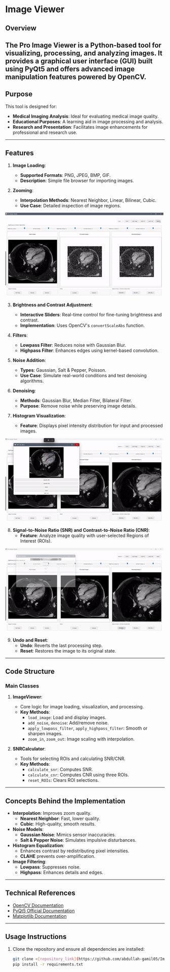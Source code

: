 # Image Viewer

## Overview
The Pro Image Viewer is a Python-based tool for visualizing, processing, and analyzing images. It provides a graphical user interface (GUI) built using PyQt5 and offers advanced image manipulation features powered by OpenCV.
---

## Purpose
This tool is designed for:
- **Medical Imaging Analysis**: Ideal for evaluating medical image quality.
- **Educational Purposes**: A learning aid in image processing and analysis.
- **Research and Presentation**: Facilitates image enhancements for professional and research use.

---

## Features

1. **Image Loading**:
   - **Supported Formats**: PNG, JPEG, BMP, GIF.
   - **Description**: Simple file browser for importing images.

2. **Zooming**:
   - **Interpolation Methods**: Nearest Neighbor, Linear, Bilinear, Cubic.
   - **Use Case**: Detailed inspection of image regions.

<p align="left">
  <img src="https://raw.githubusercontent.com/abdullah-gamil05/ImageBasedAnatomy_Tasks/main/task6_Image_View/results/zooming_feature.gif" alt="Zooming Feature" width="500">
</p>

3. **Brightness and Contrast Adjustment**:
   - **Interactive Sliders**: Real-time control for fine-tuning brightness and contrast.
   - **Implementation**: Uses OpenCV's `convertScaleAbs` function.

4. **Filters**:
   - **Lowpass Filter**: Reduces noise with Gaussian Blur.
   - **Highpass Filter**: Enhances edges using kernel-based convolution.

5. **Noise Addition**:
   - **Types**: Gaussian, Salt & Pepper, Poisson.
   - **Use Case**: Simulate real-world conditions and test denoising algorithms.

6. **Denoising**:
   - **Methods**: Gaussian Blur, Median Filter, Bilateral Filter.
   - **Purpose**: Remove noise while preserving image details.

7. **Histogram Visualization**:
   - **Feature**: Displays pixel intensity distribution for input and processed images.

<p align="left">
  <img src="https://raw.githubusercontent.com/abdullah-gamil05/ImageBasedAnatomy_Tasks/main/task6_Image_View/results/show_histogram_feature.gif" alt="show_histogram_feature" width="500">
</p>

8. **Signal-to-Noise Ratio (SNR) and Contrast-to-Noise Ratio (CNR)**:
   - **Feature**: Analyze image quality with user-selected Regions of Interest (ROIs).

<p align="lift">
  <img src="https://raw.githubusercontent.com/abdullah-gamil05/ImageBasedAnatomy_Tasks/main/task6_Image_View/results/snr&cnr_calculatin.gif" alt="SNR and CNR Calculation" width="500">
</p>

9. **Undo and Reset**:
   - **Undo**: Reverts the last processing step.
   - **Reset**: Restores the image to its original state.

---

## Code Structure

### Main Classes
1. **ImageViewer**:
   - Core logic for image loading, visualization, and processing.
   - **Key Methods**:
     - `load_image`: Load and display images.
     - `add_noise`, `denoise`: Add/remove noise.
     - `apply_lowpass_filter`, `apply_highpass_filter`: Smooth or sharpen images.
     - `zoom_in`, `zoom_out`: Image scaling with interpolation.

2. **SNRCalculator**:
   - Tools for selecting ROIs and calculating SNR/CNR.
   - **Key Methods**:
     - `calculate_snr`: Computes SNR.
     - `calculate_cnr`: Computes CNR using three ROIs.
     - `reset_ROIs`: Clears ROI selections.

---

## Concepts Behind the Implementation
- **Interpolation**: Improves zoom quality.
  - **Nearest Neighbor**: Fast, lower quality.
  - **Cubic**: High-quality, smooth results.
- **Noise Models**:
  - **Gaussian Noise**: Mimics sensor inaccuracies.
  - **Salt & Pepper Noise**: Simulates impulsive disturbances.
- **Histogram Equalization**:
  - Enhances contrast by redistributing pixel intensities.
  - **CLAHE** prevents over-amplification.
- **Image Filtering**:
  - **Lowpass**: Suppresses noise.
  - **Highpass**: Enhances details and edges.

---

## Technical References
- [OpenCV Documentation](https://docs.opencv.org/)
- [PyQt5 Official Documentation](https://riverbankcomputing.com/software/pyqt/intro)
- [Matplotlib Documentation](https://matplotlib.org/stable/contents.html)

---

## Usage Instructions
1. Clone the repository and ensure all dependencies are installed:
   ```bash
   git clone <[repository_link](https://github.com/abdullah-gamil05/ImageBasedAnatomy_Tasks/new/main/task6_Image_View)>
   pip install -r requirements.txt
